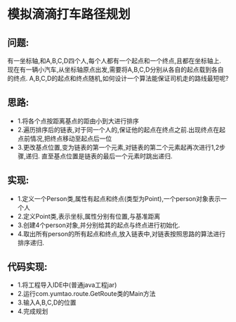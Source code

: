 # 模拟滴滴打车路径规划
## 问题:
有一坐标轴,和A,B,C,D四个人,每个人都有一个起点和一个终点,且都在坐标轴上. 
现在有一辆小汽车,从坐标轴原点出发,需要将A,B,C,D分别从各自的起点载到各自的终点. A,B,C,D的起点和终点随机,如何设计一个算法能保证司机走的路线最短呢?

## 思路:
- 1.将各个点按距离基点的距由小到大进行排序
- 2.遍历排序后的链表,对于同一个人的,保证他的起点在终点之前.出现终点在起点前情况,把终点移动至起点后一位
- 3.更改基点位置,变为链表的第一个元素,对链表的第二个元素起再次进行1,2步骤,递归. 直至基点位置是链表的最后一个元素时跳出递归.

## 实现:
- 1.定义一个Person类,属性有起点和终点(类型为Point),一个person对象表示一个人
- 2.定义Point类,表示坐标,属性分别有位置,与基准距离
- 3.创建4个person对象,并分别给其的起点与终点进行初始化.
- 4.取出所有person的所有起点和终点,放入链表中,对链表按照思路的算法进行排序递归.

## 代码实现:
- 1.将工程导入IDE中(普通java工程jar)
- 2.运行com.yumtao.route.GetRoute类的Main方法
- 3.输入A,B,C,D的位置
- 4.完成规划
